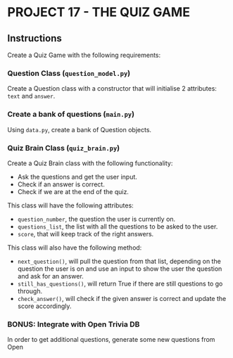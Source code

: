 # PROJECT 17 - THE QUIZ GAME

## Instructions

Create a Quiz Game with the following requirements:

### Question Class (`question_model.py`)

Create a Question class with a constructor that will initialise 2 attributes: `text` and `answer`.

### Create a bank of questions (`main.py`)

Using `data.py`, create a bank of Question objects.

### Quiz Brain Class (`quiz_brain.py`)

Create a Quiz Brain class with the following functionality:

- Ask the questions and get the user input.
- Check if an answer is correct.
- Check if we are at the end of the quiz.

This class will have the following attributes:

- `question_number`, the question the user is currently on.
- `questions_list`, the list with all the questions to be asked to the user.
- `score`, that will keep track of the right answers.

This class will also have the following method:

- `next_question()`, will pull the question from that list, depending on the question the user is on and use an
  input to show the user the question and ask for an answer.
- `still_has_questions()`, will return True if there are still questions to go through.
- `check_answer()`, will check if the given answer is correct and update the score accordingly.

### BONUS: Integrate with Open Trivia DB

In order to get additional questions, generate some new questions from Open